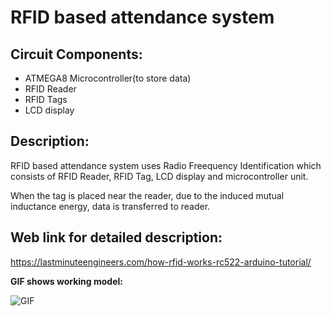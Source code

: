 # RFID based attendance system
## Circuit Components:
- ATMEGA8 Microcontroller(to store data)
- RFID Reader
- RFID Tags
- LCD display
## Description:
RFID based attendance system uses Radio Freequency Identification which consists of RFID Reader, RFID Tag, LCD display and microcontroller unit.

When the tag is placed near the reader, due to the induced mutual inductance energy, data is transferred to reader.

## Web link for detailed description: 
https://lastminuteengineers.com/how-rfid-works-rc522-arduino-tutorial/


__GIF shows working model:__



![GIF](https://media.giphy.com/media/ZdZEoGrxPkLazXZF7O/giphy.gif)



